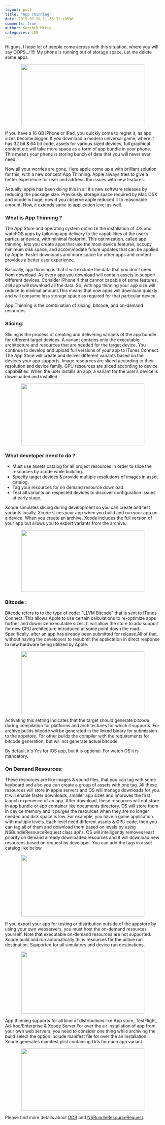 ```yaml
---
layout: post
title: "App Thinning"
date: 2015-07-20 11:36:32 +0530
comments: true
author: Karthik Mitta
categories: iOS
---
```

Hi guys, I hope lot of people come across with this situation, where you will say OOPS...!!!!! My phone is running out of storage space. Let me delete some apps.

<center><img src="/images/posts/2015-07-20/iphone-storage-almost-full.png" align="center" width="400" height="200" /></center>

If you have a 16 GB iPhone or iPad, you quickly come to regret it, as app sizes become bigger. If you download a modern universal game, where it has 32 bit & 64 bit code, assets for various sized 
devices, full graphical content etc will take more space as a form of app bundle in your phone. This means your phone is storing bunch of data that you will never ever need.

Now all your worries are gone. Here apple come up a with brilliant solution for this, with a new concept App Thinning. Apple always tries to give a better experience for user and address the issues 
with new features.

Actually, apple has been doing this in all it's new software releases by reducing the package size. Previously storage space required by Mac OSX and xcode is huge, now if you observe apple reduced it 
to reasonable amount. Now, it extends same to application level as well.

### What is App Thinning ?

The App Store and operating system optimize the installation of iOS and watchOS apps by tailoring app delivery to the capabilities of the user’s particular device, with minimal footprint. This 
optimization, called app thinning, lets you create apps that use the most device features, occupy minimum disk space, and accommodate future updates that can be applied by Apple. Faster downloads and 
more space for other apps and content provides a better user experience.

Basically, app thinning is that it will exclude the data that you don't need from download. As every app you download will contain assets to support different devices. Consider iPhone 4 that cannot 
capable of some features, still app will download all the data. So, with app thinning your app size will reduce to minimal amount.This means that now apps will download quickly and will consume less 
storage space as required for that particular device.

App Thinning is the combination of slicing, bitcode, and on-demand resources

### Slicing:

Slicing is the process of creating and delivering variants of the app bundle for different target devices. A variant contains only the executable architecture and resources that are needed for the 
target device. You continue to develop and upload full versions of your app to iTunes Connect. The App Store will create and deliver different variants based on the devices your app supports. Image 
resources are sliced according to their resolution and device family. GPU resources are sliced according to device capabilities. When the user installs an app, a variant for the user’s device is 
downloaded and installed.

<center><img src="/images/posts/2015-07-20/app_thinning_2x.png" align="center" width="400" height="200" /></center>

### What developer need to do ?

* Must use assets catalog for all project resources in order to slice the resources by xcode while building.
* Specify target devices & provide multiple resolutions of images in asset catalog.
* Tag your resources for on demand resource download. 
* Test all variants on respected devices to discover configuration issues at early stage.

Xcode simulates slicing during development so you can create and test variants locally. Xcode slices your app when you build and run your app on a device. When you create an archive, Xcode includes the 
full version of your app but allows you to export variants from the archive.

<center><img src="/images/posts/2015-07-20/Xcode_Archive.png" align="center" width="400" height="200" /></center>

### Bitcode :

Bitcode refers to to the type of code: "LLVM Bitcode" that is sent to iTunes Connect. This allows Apple to use certain calculations to re-optimize apps further and downsize executable sizes. It will 
allow the store to add support for new CPU architecture introduced at some point down the road. Specifically, after an app has already been submitted for release.All of that, without having the 
developers to resubmit the application in direct response to new hardware being utilized by Apple.

<center><img src="/images/posts/2015-07-20/Xcode_Enable_BitCode.png" align="center" width="400" height="200" /></center>

Activating this setting indicates that the target should generate bitcode during compilation for platforms and architectures for which it supports. For archive builds bitcode will be generated in the 
linked binary for submission to the appstore. For other builds the compiler with the requirements for bitcode generation, but will not generate actual bitcode.

By default it's Yes for iOS app, but it is optional. For watch OS it is mandatory. 

### On Demand Resources:

These resources are like images & sound files, that you can tag with some keyboard and also you can create a group of assets with one tag. All these resources will store in apple servers and OS will 
manage downloads for you. It will enable faster downloads, smaller app sizes and improves the first launch experience of an app. After download, these resources will not store in app bundle or app 
container like documents directory. OS will store them in device memory and it purges the resources when they are no longer needed and disk space is low. For example, you have a game application with 
multiple levels. Each level need different assets & GPU code, then you can tag all of them and download them based on levels by using NSBundleResourceRequest class api's. OS will intelligently removes 
least priority on demand already downloaded resources and it will download new resources based on request by developer. You can add the tags in asset catalog like below

<center><img src="/images/posts/2015-07-20/Xcode_ODR_Tag.png" align="center" width="400" height="200" /></center>

If you export your app for testing or distribution outside of the appstore by using your own webservers, you must host the on-demand resources yourself. Note that executable on-demand resources are not 
supported.
Xcode build and run automatically thins resources for the active run destination. Supported for all simulators and device run destinations.

<center><img src="/images/posts/2015-07-20/Xcode_AutoSlice_Setting.png" align="center" width="400" height="200" /></center>

App thinning supports for all kind of distributions like App store, TestFlight, Ad-hoc/Enterprise & Xcode Server.For over the air installation of app from your own web servers, you need to consider one 
thing while archiving the build select the option include manifest file for over the air installation. Xcode generates manifest plist containing Urls for each app variant.

<center><img src="/images/posts/2015-07-20/Xcode_Manifest.png" align="center" width="400" height="200" /></center>

Please find more details about [ODR](https://developer.apple.com/library/prerelease/ios/documentation/FileManagement/Conceptual/On_Demand_Resources_Guide/index.html#//apple_ref/doc/uid/TP40015083-CH2-SW1) and [NSBundleResourceRequest](https://developer.apple.com/library/prerelease/ios/documentation/Foundation/Reference/NSBundleResourceRequest_Class/index.html#//apple_ref/doc/uid/TP40015084).

